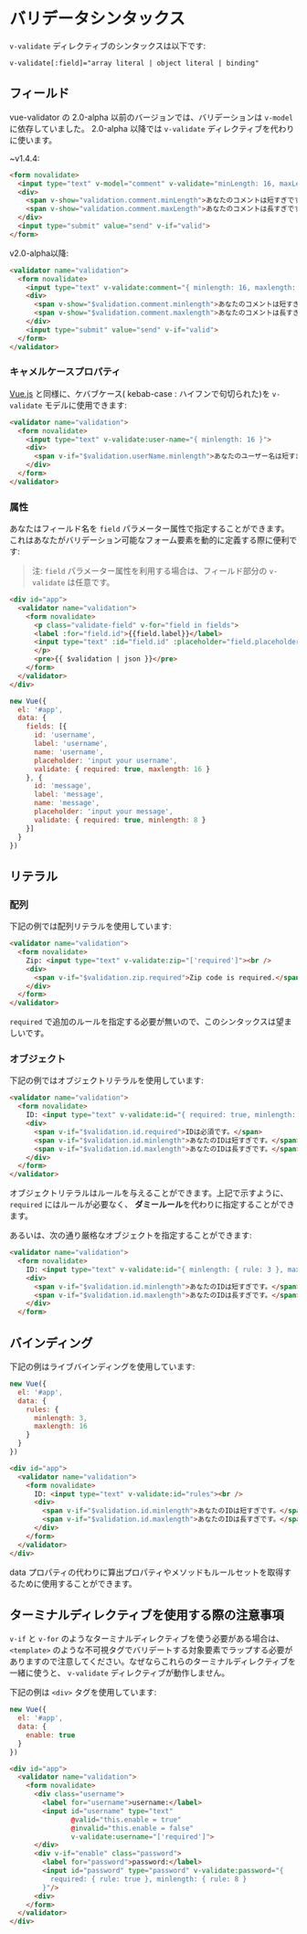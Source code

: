 # バリデータシンタックス
`v-validate` ディレクティブのシンタックスは以下です:

    v-validate[:field]="array literal | object literal | binding"

## フィールド
vue-validator の 2.0-alpha 以前のバージョンでは、バリデーションは `v-model` に依存していました。 2.0-alpha 以降では `v-validate` ディレクティブを代わりに使います。

~v1.4.4:
```html
<form novalidate>
  <input type="text" v-model="comment" v-validate="minLength: 16, maxLength: 128">
  <div>
    <span v-show="validation.comment.minLength">あなたのコメントは短すぎです。</span>
    <span v-show="validation.comment.maxLength">あなたのコメントは長すぎです。</span>
  </div>
  <input type="submit" value="send" v-if="valid">
</form>
```

v2.0-alpha以降:
```html
<validator name="validation">
  <form novalidate>
    <input type="text" v-validate:comment="{ minlength: 16, maxlength: 128 }">
    <div>
      <span v-show="$validation.comment.minlength">あなたのコメントは短すぎです。</span>
      <span v-show="$validation.comment.maxlength">あなたのコメントは長すぎです。</span>
    </div>
    <input type="submit" value="send" v-if="valid">
  </form>
</validator>
```

### キャメルケースプロパティ
[Vue.js](https://jp.vuejs.org/guide/components.html#キャメルケース-対-ケバブケース) と同様に、ケバブケース( kebab-case : ハイフンで句切られた)を `v-validate` モデルに使用できます:

```html
<validator name="validation">
  <form novalidate>
    <input type="text" v-validate:user-name="{ minlength: 16 }">
    <div>
      <span v-if="$validation.userName.minlength">あなたのユーザー名は短すぎです。</span>
    </div>
  </form>
</validator>
```

### 属性
あなたはフィールド名を `field` パラメーター属性で指定することができます。 これはあなたがバリデーション可能なフォーム要素を動的に定義する際に便利です:

> 注: `field` パラメーター属性を利用する場合は、フィールド部分の `v-validate` は任意です。

```html
<div id="app">
  <validator name="validation">
    <form novalidate>
      <p class="validate-field" v-for="field in fields">
      <label :for="field.id">{{field.label}}</label>
      <input type="text" :id="field.id" :placeholder="field.placeholder" :field="field.name" v-validate="field.validate">
      </p>
      <pre>{{ $validation | json }}</pre>
    </form>
  </validator>
</div>
```

```javascript
new Vue({
  el: '#app',
  data: {
    fields: [{
      id: 'username',
      label: 'username',
      name: 'username',
      placeholder: 'input your username',
      validate: { required: true, maxlength: 16 }
    }, {
      id: 'message',
      label: 'message',
      name: 'message',
      placeholder: 'input your message',
      validate: { required: true, minlength: 8 }
    }]
  }
})
```


## リテラル

### 配列
下記の例では配列リテラルを使用しています:

```html
<validator name="validation">
  <form novalidate>
    Zip: <input type="text" v-validate:zip="['required']"><br />
    <div>
      <span v-if="$validation.zip.required">Zip code is required.</span>
    </div>
  </form>
</validator>
```

`required` で追加のルールを指定する必要が無いので、このシンタックスは望ましいです。


### オブジェクト
下記の例ではオブジェクトリテラルを使用しています:

```html
<validator name="validation">
  <form novalidate>
    ID: <input type="text" v-validate:id="{ required: true, minlength: 3, maxlength: 16 }"><br />
    <div>
      <span v-if="$validation.id.required">IDは必須です。</span>
      <span v-if="$validation.id.minlength">あなたのIDは短すぎです。</span>
      <span v-if="$validation.id.maxlength">あなたのIDは長すぎです。</span>
    </div>
  </form>
</validator>
```

オブジェクトリテラルはルールを与えることができます。上記で示すように、 `required` にはルールが必要なく、 **ダミールール**を代わりに指定することができます。

あるいは、次の通り厳格なオブジェクトを指定することができます:

```html
<validator name="validation">
  <form novalidate>
    ID: <input type="text" v-validate:id="{ minlength: { rule: 3 }, maxlength: { rule: 16 } }"><br />
    <div>
      <span v-if="$validation.id.minlength">あなたのIDは短すぎです。</span>
      <span v-if="$validation.id.maxlength">あなたのIDは長すぎです。</span>
    </div>
  </form>
```

## バインディング
下記の例はライブバインディングを使用しています:

```javascript
new Vue({
  el: '#app',
  data: {
    rules: {
      minlength: 3,
      maxlength: 16
    }
  }
})
```

```html
<div id="app">
  <validator name="validation">
    <form novalidate>
      ID: <input type="text" v-validate:id="rules"><br />
      <div>
        <span v-if="$validation.id.minlength">あなたのIDは短すぎです。</span>
        <span v-if="$validation.id.maxlength">あなたのIDは長すぎです。</span>
      </div>
    </form>
  </validator>
</div>
```

data プロパティの代わりに算出プロパティやメソッドもルールセットを取得するために使用することができます。

## ターミナルディレクティブを使用する際の注意事項
`v-if` と `v-for` のようなターミナルディレクティブを使う必要がある場合は、 `<template>` のような不可視タグでバリデートする対象要素でラップする必要がありますので注意してください。なぜならこれらのターミナルディレクティブを一緒に使うと、 `v-validate` ディレクティブが動作しません。

下記の例は `<div>` タグを使用しています:

```javascript
new Vue({
  el: '#app',
  data: {
    enable: true
  }
})
```

```html
<div id="app">
  <validator name="validation">
    <form novalidate>
      <div class="username">
        <label for="username">username:</label>
        <input id="username" type="text" 
               @valid="this.enable = true" 
               @invalid="this.enable = false" 
               v-validate:username="['required']">
      </div>
      <div v-if="enable" class="password">
        <label for="password">password:</label>
        <input id="password" type="password" v-validate:password="{
          required: { rule: true }, minlength: { rule: 8 }
        }"/>
      <div>
    </form>
  </validator>
</div>
```
